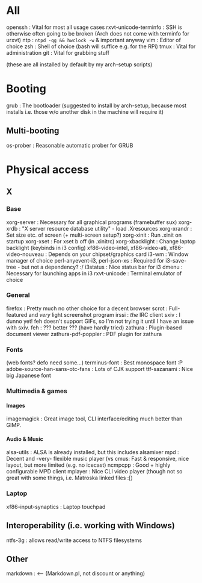 # All

openssh                 : Vital for most all usage cases
rxvt-unicode-terminfo   : SSH is otherwise often going to be broken (Arch does
                          not come with terminfo for urxvt)
ntp                     : `ntpd -qg && hwclock -w` & important anyway
vim                     : Editor of choice
zsh                     : Shell of choice (bash will suffice e.g. for the RPi)
tmux                    : Vital for administration
git                     : Vital for grabbing stuff

(these are all installed by default by my arch-setup scripts)


# Booting

grub : The bootloader (suggested to install by arch-setup, because most
       installs i.e. those w/o another disk in the machine will require it)


## Multi-booting

os-prober : Reasonable automatic prober for GRUB


# Physical access

## X

### Base

xorg-server         : Necessary for all graphical programs (framebuffer sux)
xorg-xrdb           : "X server resource database utility" - load .Xresources
xorg-xrandr         : Set size etc. of screen (+ multi-screen setup?)
xorg-xinit          : Run .xinit on startup
xorg-xset           : For xset b off (in .xinitrc)
xorg-xbacklight     : Change laptop backlight (keybinds in i3 config)
xf86-video-intel,
xf86-video-ati,
xf86-video-nouveau  : Depends on your chipset/graphics card
i3-wm               : Window manager of choice
    perl-anyevent-i3,
    perl-json-xs    : Required for i3-save-tree - but not a dependency? :/
i3status            : Nice status bar for i3
dmenu               : Necessary for launching apps in i3
rxvt-unicode        : Terminal emulator of choice


### General

firefox             : Pretty much no other choice for a decent browser
scrot               : Full-featured and *very* light screenshot program
irssi               : *the* IRC client
sxiv                : I dunno yet! feh doesn't support GIFs, so I'm not trying
                      it until I have an issue with sxiv.
feh                 : ??? better ??? (have hardly tried)
zathura             : Plugin-based document viewer
zathura-pdf-poppler : PDF plugin for zathura


### Fonts

(web fonts? defo need some...)
terminus-font                   : Best monospace font :P
adobe-source-han-sans-otc-fans  : Lots of CJK support
ttf-sazanami                    : Nice big Japanese font


### Multimedia & games

#### Images

imagemagick : Great image tool, CLI interface/editing much better than GIMP.


#### Audio & Music

alsa-utils  : ALSA is already installed, but this includes alsamixer
mpd         : Decent and -very- flexible music player
(vs cmus:  Fast & responsive, nice layout, but more limited (e.g. no icecast)
ncmpcpp     : Good + highly configurable MPD client
mplayer     : Nice CLI video player (though not so great with some things, i.e.
              Matroska linked files :[)


### Laptop

xf86-input-synaptics    : Laptop touchpad


## Interoperability (i.e. working with Windows)

ntfs-3g : allows read/write access to NTFS filesystems


## Other

markdown    : <-- (Markdown.pl, not discount or anything)
